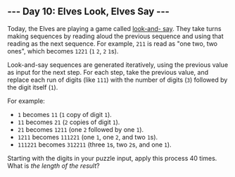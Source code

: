 ## \--- Day 10: Elves Look, Elves Say ---

Today, the Elves are playing a game called [look-and-
say](https://en.wikipedia.org/wiki/Look-and-say_sequence). They take turns
making sequences by reading aloud the previous sequence and using that reading
as the next sequence. For example, `211` is read as "one two, two ones", which
becomes `1221` (`1` `2`, `2` `1`s).

Look-and-say sequences are generated iteratively, using the previous value as
input for the next step. For each step, take the previous value, and replace
each run of digits (like `111`) with the number of digits (`3`) followed by
the digit itself (`1`).

For example:

  * `1` becomes `11` (`1` copy of digit `1`).
  * `11` becomes `21` (`2` copies of digit `1`).
  * `21` becomes `1211` (one `2` followed by one `1`).
  * `1211` becomes `111221` (one `1`, one `2`, and two `1`s).
  * `111221` becomes `312211` (three `1`s, two `2`s, and one `1`).

Starting with the digits in your puzzle input, apply this process 40 times.
What is _the length of the result_?

